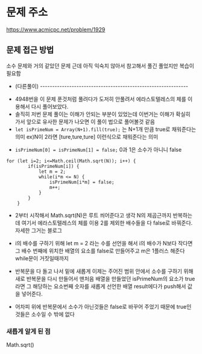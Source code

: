 # 문제 주소 
https://www.acmicpc.net/problem/1929

## 문제 접근 방법 
소수 문제와 거의 같았던 문제 근데 아직 익숙치 않아서 참고해서 풀긴 풀었지만 복습이 필요함 

- (다른풀이) -------------------------------------------------------------
* 4948번을 이 문제 푼것처럼 풀려다가 도저히 안풀려서 에라스토텔레스의 체를 이용해서 다시 풀어보았다.
* 솔직히 저번 문제 풀이는 이해가 안되는 부분이 있었는데 이번거는 이해가 확실히 가서 앞으로 유사한 문제가 나오면 이 풀이 법으로 풀어볼것 같음 
* ``` let isPrimeNum = Array(N+1).fill(true); ``` 는 N+1개 만큼 true로 채워준다는 의미  ex)N이 2라면 [ture,ture,ture] 이런식으로 채워준다는 의미 
+ ``` isPrimeNum[0] = isPrimeNum[1] = false; ``` 0과 1은 소수가 아니니 false 
``` 
for (let i=2; i<=Math.ceil(Math.sqrt(N)); i++) {
        if(isPrimeNum[i]) {
            let m = 2;
            while(i*m <= N) {
                isPrimeNum[i*m] = false;
                m++;
            }
        }
    }
```
* 2부터 시작해서 Math.sqrt(N)은 루트 씌어준다고 생각 N의 제곱근까지 반복하는데 여기서 에라스토텔레스의 체를 이용 2를 제외한 배수들을 다 false로 바꿔준다.
자세한 그거는 블로그 

* i의 배수를 구하기 위해 let m = 2 라는 수를 선언을 해서 i의 배수가 N보다 작다면 그 배수 번째에 위치한 배열의 요소를 false로 만들어주고 m은 1플러스 해준다 while문이 거짓일때까지 
* 반복문을 다 돌고 나서 밑에 새롭게 이제는 주어진 범위 안에서 소수를 구하기 위해 새로 반복문을 다시 만들어서 맨처음 배열을 만들었던 isPrimeNum의 요소가 true 라면 그 해당하는 요소번째 숫자를 새롭게 선언한 배열 result에다가 push해서 값을 넣어준다. 

* 어차피 위에 반복문에서 소수가 아닌것들은 false로 바꾸어 주었기 때문에 true인 것들은 소수일 수 밖에 없다 

### 새롭게 알게 된 점 
Math.sqrt() 
